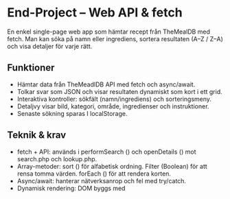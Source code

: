 # End-Project – Web API & fetch

En enkel single-page web app som hämtar recept från TheMealDB med fetch.
Man kan söka på namn eller ingrediens, sortera resultaten (A–Z / Z–A) och visa detaljer för varje rätt.

## Funktioner

- Hämtar data från TheMeadlDB API med fetch och async/await.
- Tolkar svar som JSON och visar resultaten dynamiskt som kort i ett grid.
- Interaktiva kontroller: sökfält (namn/ingrediens) och sorteringsmeny.
- Detaljvy visar bild, kategori, område, ingredienser och instruktioner.
- Senaste sökning sparas I localStorage.

## Teknik & krav

- fetch + API: används i performSearch () och openDetails () mot search.php och lookup.php.
- Array-metoder: sort () för alfabetisk ordning. Filter (Boolean) för att rensa tomma värden. forEach () för att rendera korten.
- Async/await: hanterar nätverksanrop och fel med try/catch. 
- Dynamisk rendering: DOM byggs med <template> och DocumentFragment för effektivitet.